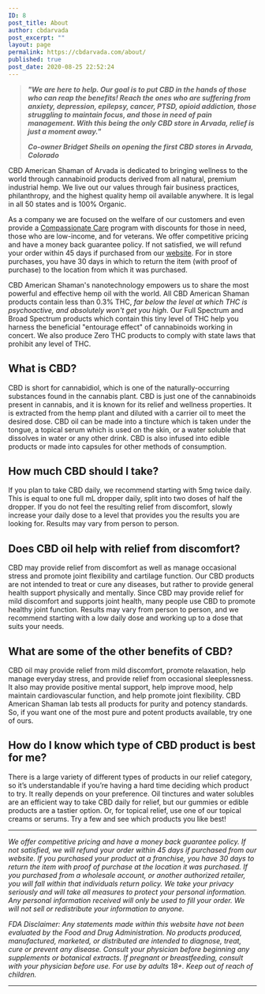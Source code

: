 ```yaml
---
ID: 8
post_title: About
author: cbdarvada
post_excerpt: ""
layout: page
permalink: https://cbdarvada.com/about/
published: true
post_date: 2020-08-25 22:52:24
---
```

<!-- wp:quote -->
<blockquote class="wp-block-quote"><p><strong><em>"We are here to help. Our goal is to put CBD in the hands of those who can reap the benefits! Reach the ones who are suffering from anxiety, depression, epilepsy, cancer, PTSD, opioid addiction, those struggling to maintain focus, and those in need of pain management. With this being the only CBD store in Arvada, relief is just a moment away."</em></strong></p><cite><strong><span class="has-inline-color has-vivid-cyan-blue-color">Co-owner Bridget Sheils on opening the first CBD stores in Arvada, Colorado</span></strong></cite></blockquote>
<!-- /wp:quote -->

<!-- wp:paragraph -->
<p>CBD American Shaman of Arvada is dedicated to bringing wellness to the world through cannabinoid products derived from all natural, premium industrial hemp. We live out our values through fair business practices, philanthropy, and the highest quality hemp oil available anywhere. It is legal in all 50 states and is 100% Organic.</p>
<!-- /wp:paragraph -->

<!-- wp:paragraph -->
<p>As a company we are focused on the welfare of our customers and even provide a&nbsp;<a href="https://cbdamericanshaman.com/compassionate-care" rel="nofollow">Compassionate Care</a>&nbsp;program with discounts for those in need, those who are low-income, and for veterans. We offer competitive pricing and have a money back guarantee policy. If not satisfied, we will refund your order within 45 days if purchased from our&nbsp;<a href="http://cbdamericanshaman.com/arvada" rel="nofollow">website</a>. For in store purchases, you have 30 days in which to return the item (with proof of purchase) to the location from which it was purchased.</p>
<!-- /wp:paragraph -->

<!-- wp:paragraph -->
<p>CBD American Shaman's nanotechnology empowers us to share the most powerful and effective hemp oil with the world. All CBD American Shaman products contain less than 0.3% THC,<em> far below the level at which THC is psychoactive, and absolutely won't get you high</em>. Our Full Spectrum and Broad Spectrum products which contain this tiny level of THC help you harness the beneficial "entourage effect" of cannabinoids working in concert. We also produce Zero THC products to comply with state laws that prohibit any level of THC.</p>
<!-- /wp:paragraph -->

<!-- wp:heading -->
<h2><a href="https://github.com/martinvicknair/cbdarvada.com/blob/master/_pages/about-cbd-arvada.md#what-is-cbd"></a>What is CBD?</h2>
<!-- /wp:heading -->

<!-- wp:paragraph -->
<p>CBD is short for cannabidiol, which is one of the naturally-occurring substances found in the cannabis plant. CBD is just one of the cannabinoids present in cannabis, and it is known for its relief and wellness properties. It is extracted from the hemp plant and diluted with a carrier oil to meet the desired dose. CBD oil can be made into a tincture which is taken under the tongue, a topical serum which is used on the skin, or a water soluble that dissolves in water or any other drink. CBD is also infused into edible products or made into capsules for other methods of consumption.</p>
<!-- /wp:paragraph -->

<!-- wp:heading -->
<h2><a href="https://github.com/martinvicknair/cbdarvada.com/blob/master/_pages/about-cbd-arvada.md#how-much-cbd-should-i-take"></a>How much CBD should I take?</h2>
<!-- /wp:heading -->

<!-- wp:paragraph -->
<p>If you plan to take CBD daily, we recommend starting with 5mg twice daily. This is equal to one full mL dropper daily, split into two doses of half the dropper. If you do not feel the resulting relief from discomfort, slowly increase your daily dose to a level that provides you the results you are looking for. Results may vary from person to person.&nbsp;</p>
<!-- /wp:paragraph -->

<!-- wp:heading -->
<h2><a href="https://github.com/martinvicknair/cbdarvada.com/blob/master/_pages/about-cbd-arvada.md#does-cbd-oil-help-with-relief-from-discomfort"></a>Does CBD oil help with relief from discomfort?</h2>
<!-- /wp:heading -->

<!-- wp:paragraph -->
<p>CBD may provide relief from discomfort as well as manage occasional stress and promote joint flexibility and cartilage function. Our CBD products are not intended to treat or cure any diseases, but rather to provide general health support physically and mentally. Since CBD may provide relief for mild discomfort and supports joint health, many people use CBD to promote healthy joint function. Results may vary from person to person, and we recommend starting with a low daily dose and working up to a dose that suits your needs.</p>
<!-- /wp:paragraph -->

<!-- wp:heading -->
<h2><a href="https://github.com/martinvicknair/cbdarvada.com/blob/master/_pages/about-cbd-arvada.md#what-are-some-of-the-other-benefits-of-cbd"></a>What are some of the other benefits of CBD?</h2>
<!-- /wp:heading -->

<!-- wp:paragraph -->
<p>CBD oil may provide relief from mild discomfort, promote relaxation, help manage everyday stress, and provide relief from occasional sleeplessness. It also may provide positive mental support, help improve mood, help maintain cardiovascular function, and help promote joint flexibility. CBD American Shaman lab tests all products for purity and potency standards. So, if you want one of the most pure and potent products available, try one of ours.</p>
<!-- /wp:paragraph -->

<!-- wp:heading -->
<h2><a href="https://github.com/martinvicknair/cbdarvada.com/blob/master/_pages/about-cbd-arvada.md#how-do-i-know-which-type-of-cbd-product-is-best-for-me"></a>How do I know which type of CBD product is best for me?</h2>
<!-- /wp:heading -->

<!-- wp:paragraph -->
<p>There is a large variety of different types of products in our relief category, so it’s understandable if you’re having a hard time deciding which product to try. It really depends on your preference. Oil tinctures and water solubles are an efficient way to take CBD daily for relief, but our gummies or edible products are a tastier option. Or, for topical relief, use one of our topical creams or serums. Try a few and see which products you like best!</p>
<!-- /wp:paragraph -->

<!-- wp:separator -->
<hr class="wp-block-separator"/>
<!-- /wp:separator -->

<!-- wp:paragraph -->
<p><em>We offer competitive pricing and have a money back guarantee policy. If not satisfied, we will refund your order within 45 days if purchased from our website. If you purchased your product at a franchise, you have 30 days to return the item with proof of purchase at the location it was purchased. If you purchased from a wholesale account, or another authorized retailer, you will fall within that individuals return policy. We take your privacy seriously and will take all measures to protect your personal information. Any personal information received will only be used to fill your order. We will not sell or redistribute your information to anyone.</em></p>
<!-- /wp:paragraph -->

<!-- wp:paragraph -->
<p><em>FDA Disclaimer: Any statements made within this website have not been evaluated by the Food and Drug Administration. No products produced, manufactured, marketed, or distributed are intended to diagnose, treat, cure or prevent any disease. Consult your physician before beginning any supplements or botanical extracts. If pregnant or breastfeeding, consult with your physician before use. For use by adults 18+. Keep out of reach of children.</em></p>
<!-- /wp:paragraph -->

<!-- wp:separator -->
<hr class="wp-block-separator"/>
<!-- /wp:separator -->